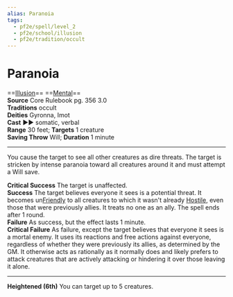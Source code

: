```yaml
---
alias: Paranoia
tags:
  - pf2e/spell/level_2
  - pf2e/school/illusion
  - pf2e/tradition/occult
---
```


# Paranoia

==[Illusion](../../../Traits/Illusion.md)== ==[Mental](../../../Traits/Mental.md)==  
__Source__ Core Rulebook pg. 356 3.0  
**Traditions** occult  
**Deities** Gyronna, Imot  
**Cast** ►► somatic, verbal  
**Range** 30 feet; **Targets** 1 creature  
**Saving Throw** Will; **Duration** 1 minute

---

You cause the target to see all other creatures as dire threats. The target is stricken by intense paranoia toward all creatures around it and must attempt a Will save.

**Critical Success** The target is unaffected.  
**Success** The target believes everyone it sees is a potential threat. It becomes un[Friendly](../../../Conditions/Friendly.md) to all creatures to which it wasn't already [Hostile](../../../Conditions/Hostile.md), even those that were previously allies. It treats no one as an ally. The spell ends after 1 round.  
**Failure** As success, but the effect lasts 1 minute.  
**Critical Failure** As failure, except the target believes that everyone it sees is a mortal enemy. It uses its reactions and free actions against everyone, regardless of whether they were previously its allies, as determined by the GM. It otherwise acts as rationally as it normally does and likely prefers to attack creatures that are actively attacking or hindering it over those leaving it alone.

<hr>

**Heightened (6th)** You can target up to 5 creatures.

